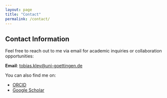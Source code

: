 ```yaml
---
layout: page
title: "Contact"
permalink: /contact/
---
```


## Contact Information

Feel free to reach out to me via email for academic inquiries or collaboration opportunities:

**Email**: tobias.kley@uni-goettingen.de

You can also find me on:
- [ORCID](https://orcid.org/0000-0003-4790-9695)
- [Google Scholar](https://scholar.google.co.uk/citations?user=0j82H0sAAAAJ&hl=en)
